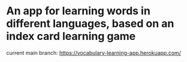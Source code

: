 # An app for learning words in different languages, based on an index card learning game

current main branch:
https://vocabulary-learning-app.herokuapp.com/
